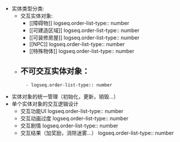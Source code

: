 - 实体类型分类:
	- 交互实体对象:
		- [[障碍物]]
		  logseq.order-list-type:: number
		- [[可建造区域]]
		  logseq.order-list-type:: number
		- [[可装修房屋]]
		  logseq.order-list-type:: number
		- [[NPC]]
		  logseq.order-list-type:: number
		- [[特殊物体]]
		  logseq.order-list-type:: number
	- 不可交互实体对象：
		-
			- logseq.order-list-type:: number
- 实体对象的统一管理（初始化，更新，销毁...）
- 单个实体对象的交互逻辑设计
	- 交互功能UI
	  logseq.order-list-type:: number
	- 交互动画过度
	  logseq.order-list-type:: number
	- 交互剧情
	  logseq.order-list-type:: number
	- 交互结果（加奖励，消除迷雾...）
	  logseq.order-list-type:: number